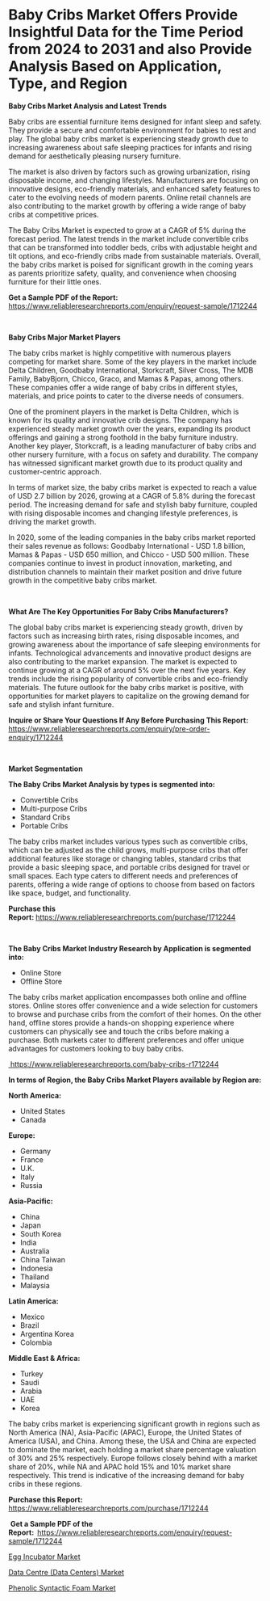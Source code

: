<p><h1>Baby Cribs Market Offers Provide Insightful Data for the Time Period from 2024 to 2031 and also Provide Analysis Based on Application, Type, and Region</h1></p><p><strong>Baby Cribs Market Analysis and Latest Trends</strong></p>
<p><p>Baby cribs are essential furniture items designed for infant sleep and safety. They provide a secure and comfortable environment for babies to rest and play. The global baby cribs market is experiencing steady growth due to increasing awareness about safe sleeping practices for infants and rising demand for aesthetically pleasing nursery furniture.</p><p>The market is also driven by factors such as growing urbanization, rising disposable income, and changing lifestyles. Manufacturers are focusing on innovative designs, eco-friendly materials, and enhanced safety features to cater to the evolving needs of modern parents. Online retail channels are also contributing to the market growth by offering a wide range of baby cribs at competitive prices.</p><p>The Baby Cribs Market is expected to grow at a CAGR of 5% during the forecast period. The latest trends in the market include convertible cribs that can be transformed into toddler beds, cribs with adjustable height and tilt options, and eco-friendly cribs made from sustainable materials. Overall, the baby cribs market is poised for significant growth in the coming years as parents prioritize safety, quality, and convenience when choosing furniture for their little ones.</p></p>
<p><strong>Get a Sample PDF of the Report:&nbsp;</strong> <a href="https://www.reliableresearchreports.com/enquiry/request-sample/1712244">https://www.reliableresearchreports.com/enquiry/request-sample/1712244</a></p>
<p>&nbsp;</p>
<p><strong>Baby Cribs Major Market Players</strong></p>
<p><p>The baby cribs market is highly competitive with numerous players competing for market share. Some of the key players in the market include Delta Children, Goodbaby International, Storkcraft, Silver Cross, The MDB Family, BabyBjorn, Chicco, Graco, and Mamas & Papas, among others. These companies offer a wide range of baby cribs in different styles, materials, and price points to cater to the diverse needs of consumers.</p><p>One of the prominent players in the market is Delta Children, which is known for its quality and innovative crib designs. The company has experienced steady market growth over the years, expanding its product offerings and gaining a strong foothold in the baby furniture industry. Another key player, Storkcraft, is a leading manufacturer of baby cribs and other nursery furniture, with a focus on safety and durability. The company has witnessed significant market growth due to its product quality and customer-centric approach.</p><p>In terms of market size, the baby cribs market is expected to reach a value of USD 2.7 billion by 2026, growing at a CAGR of 5.8% during the forecast period. The increasing demand for safe and stylish baby furniture, coupled with rising disposable incomes and changing lifestyle preferences, is driving the market growth.</p><p>In 2020, some of the leading companies in the baby cribs market reported their sales revenue as follows: Goodbaby International - USD 1.8 billion, Mamas & Papas - USD 650 million, and Chicco - USD 500 million. These companies continue to invest in product innovation, marketing, and distribution channels to maintain their market position and drive future growth in the competitive baby cribs market.</p></p>
<p>&nbsp;</p>
<p><strong>What Are The Key Opportunities For Baby Cribs Manufacturers?</strong></p>
<p><p>The global baby cribs market is experiencing steady growth, driven by factors such as increasing birth rates, rising disposable incomes, and growing awareness about the importance of safe sleeping environments for infants. Technological advancements and innovative product designs are also contributing to the market expansion. The market is expected to continue growing at a CAGR of around 5% over the next five years. Key trends include the rising popularity of convertible cribs and eco-friendly materials. The future outlook for the baby cribs market is positive, with opportunities for market players to capitalize on the growing demand for safe and stylish infant furniture.</p></p>
<p><strong>Inquire or Share Your Questions If Any Before Purchasing This Report:</strong> <a href="https://www.reliableresearchreports.com/enquiry/pre-order-enquiry/1712244">https://www.reliableresearchreports.com/enquiry/pre-order-enquiry/1712244</a></p>
<p>&nbsp;</p>
<p><strong>Market Segmentation</strong></p>
<p><strong>The Baby Cribs Market Analysis by types is segmented into:</strong></p>
<p><ul><li>Convertible Cribs</li><li>Multi-purpose Cribs</li><li>Standard Cribs</li><li>Portable Cribs</li></ul></p>
<p><p>The baby cribs market includes various types such as convertible cribs, which can be adjusted as the child grows, multi-purpose cribs that offer additional features like storage or changing tables, standard cribs that provide a basic sleeping space, and portable cribs designed for travel or small spaces. Each type caters to different needs and preferences of parents, offering a wide range of options to choose from based on factors like space, budget, and functionality.</p></p>
<p><strong>Purchase this Report:&nbsp;</strong><a href="https://www.reliableresearchreports.com/purchase/1712244">https://www.reliableresearchreports.com/purchase/1712244</a></p>
<p>&nbsp;</p>
<p><strong>The Baby Cribs Market Industry Research by Application is segmented into:</strong></p>
<p><ul><li>Online Store</li><li>Offline Store</li></ul></p>
<p><p>The baby cribs market application encompasses both online and offline stores. Online stores offer convenience and a wide selection for customers to browse and purchase cribs from the comfort of their homes. On the other hand, offline stores provide a hands-on shopping experience where customers can physically see and touch the cribs before making a purchase. Both markets cater to different preferences and offer unique advantages for customers looking to buy baby cribs.</p></p>
<p><a href="https://www.reliableresearchreports.com/baby-cribs-r1712244">&nbsp;https://www.reliableresearchreports.com/baby-cribs-r1712244</a></p>
<p><strong>In terms of Region, the Baby Cribs Market Players available by Region are:</strong></p>
<p>
    <p> <strong> North America: </strong>
        <ul>
            <li>United States</li>
            <li>Canada</li>
        </ul>
        </p> 
    <p> <strong> Europe: </strong>
        <ul>
            <li>Germany</li>
            <li>France</li>
            <li>U.K.</li>
            <li>Italy</li>
            <li>Russia</li>
        </ul>
        </p> 
    <p> <strong> Asia-Pacific: </strong>
        <ul>
            <li>China</li>
            <li>Japan</li>
            <li>South Korea</li>
            <li>India</li>
            <li>Australia</li>
            <li>China Taiwan</li>
            <li>Indonesia</li>
            <li>Thailand</li>
            <li>Malaysia</li>
        </ul>
        </p> 
    <p> <strong> Latin America: </strong>
        <ul>
            <li>Mexico</li>
            <li>Brazil</li>
            <li>Argentina Korea</li>
            <li>Colombia</li>
        </ul>
        </p> 
    <p> <strong> Middle East & Africa: </strong>
        <ul>
            <li>Turkey</li>
            <li>Saudi</li>
            <li>Arabia</li>
            <li>UAE</li>
            <li>Korea</li>
        </ul>
    </p>
    </p>
<p><p>The baby cribs market is experiencing significant growth in regions such as North America (NA), Asia-Pacific (APAC), Europe, the United States of America (USA), and China. Among these, the USA and China are expected to dominate the market, each holding a market share percentage valuation of 30% and 25% respectively. Europe follows closely behind with a market share of 20%, while NA and APAC hold 15% and 10% market share respectively. This trend is indicative of the increasing demand for baby cribs in these regions.</p></p>
<p><strong>Purchase this Report: </strong><a href="https://www.reliableresearchreports.com/purchase/1712244">https://www.reliableresearchreports.com/purchase/1712244</a></p>
<p>&nbsp;<strong>Get a Sample PDF of the Report:&nbsp;&nbsp;</strong><a href="https://www.reliableresearchreports.com/enquiry/request-sample/1712244">https://www.reliableresearchreports.com/enquiry/request-sample/1712244</a></p>
<p><strong></strong></p>
<p><p><a href="https://issuu.com/reportprime-2/docs/egg-incubator-market-size-2030.pptx">Egg Incubator Market</a></p><p><a href="https://github.com/sophieinleeds/Market-Research-Report-List-1/blob/main/data-centre-data-centers-market.md">Data Centre (Data Centers) Market</a></p><p><a href="https://github.com/nettieBoyle39/Market-Research-Report-List-1/blob/main/phenolic-syntactic-foam-market.md">Phenolic Syntactic Foam Market</a></p></p>
